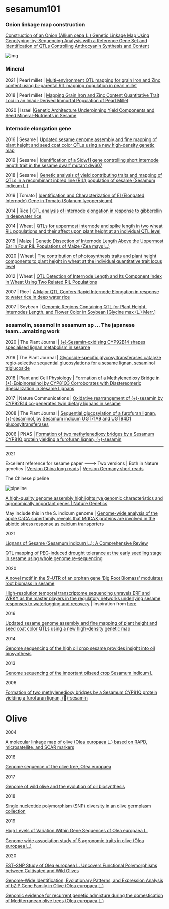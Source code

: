 # sesamum101


### Onion linkage map construction


[Construction of an Onion (Allium cepa L.) Genetic Linkage Map Using Genotyping-by-Sequencing Analysis with a Reference Gene Set and Identification of QTLs Controlling Anthocyanin Synthesis and Content](https://www.mdpi.com/2223-7747/9/5/616/htm)


![img](https://www.mdpi.com/plants/plants-09-00616/article_deploy/html/images/plants-09-00616-g002a.png)

### Mineral 


2021 | Pearl millet | [Multi-environment QTL mapping for grain Iron and Zinc content using bi-parental RIL mapping population in pearl millet](https://www.frontiersin.org/articles/10.3389/fpls.2021.659789/abstract)

2018 | Pearl millet | [Mapping Grain Iron and Zinc Content Quantitative Trait Loci in an Iniadi-Derived Immortal Population of Pearl Millet](https://www.mdpi.com/2073-4425/9/5/248)


2020 | Israel |[Genetic Architecture Underpinning Yield Components and Seed Mineral–Nutrients in Sesame](https://www.mdpi.com/2073-4425/11/10/1221/htm)



### Internode elongation gene

2016 | Sesame | [Updated sesame genome assembly and fine mapping of plant height and seed coat color QTLs using a new high-density genetic map](https://bmcgenomics.biomedcentral.com/articles/10.1186/s12864-015-2316-4#Sec8)



2019  | Sesame | [Identification of a Sidwf1 gene controlling short internode length trait in the sesame dwarf mutant dw607](https://link.springer.com/article/10.1007/s00122-019-03441-x)


2018 | Sesame | [Genetic analysis of yield contributing traits and mapping of QTLs in a recombinant inbred line (RIL) population of sesame (Sesamum indicum L.)](http://ejplantbreeding.org/index.php/EJPB/article/view/2592)



2019 | Tomato | [Identification and Characterization of EI (Elongated Internode) Gene in Tomato (Solanum lycopersicum)](https://www.mdpi.com/1422-0067/20/9/2204)

2014 | Rice | [QTL analysis of internode elongation in response to gibberellin in deepwater rice ](https://academic.oup.com/aobpla/article/doi/10.1093/aobpla/plu028/158543)

2014 | Wheat | [QTLs for uppermost internode and spike length in two wheat RIL populations and their affect upon plant height at an individual QTL level](https://link.springer.com/article/10.1007/s10681-014-1156-7#Sec2)



2015 | Maize | [Genetic Dissection of Internode Length Above the Uppermost Ear in Four RIL Populations of Maize (Zea mays L.)](https://academic.oup.com/g3journal/article/5/2/281/6025322?login=true)





2020 | Wheat | [The contribution of photosynthesis traits and plant height components to plant height in wheat at the individual quantitative trait locus level](https://www.nature.com/articles/s41598-020-69138-0)

2012 | Wheat | [QTL Detection of Internode Length and Its Component Index in Wheat Using Two Related RIL Populations](https://link.springer.com/article/10.1556/CRC.2012.0002)



2007 | Rice | [A Major QTL Confers Rapid Internode Elongation in response to water rice in deep water rice](https://www.jstage.jst.go.jp/article/jsbbs/57/4/57_4_305/_pdf)


2007 | Soybean | [Genomic Regions Containing QTL for Plant Height, Internodes Length, and Flower Color in Soybean [Glycine max (L.) Merr.]](https://www.jstor.org/stable/4608808?seq=1#metadata_info_tab_contents)


### sesamolin, sesamol in sesamum sp ... The japanese team...amaizing work



2020 | The Plant Journal | [(+)‐Sesamin‐oxidising CYP92B14 shapes specialised lignan metabolism in sesame](https://onlinelibrary.wiley.com/doi/full/10.1111/tpj.14989)


2019 | The Plant Journal | [Glycoside‐specific glycosyltransferases catalyze regio‐selective sequential glucosylations for a sesame lignan, sesaminol triglucoside](https://onlinelibrary.wiley.com/doi/full/10.1111/tpj.14586)

2018 | Plant and Cell Physiology | [Formation of a Methylenedioxy Bridge in (+)-Epipinoresinol by CYP81Q3 Corroborates with Diastereomeric Specialization in Sesame Lignans](https://academic.oup.com/pcp/article/59/11/2278/5062626?login=true)

2017 | Nature Communications | [Oxidative rearrangement of (+)-sesamin by CYP92B14 co-generates twin dietary lignans in sesame](https://www.nature.com/articles/s41467-017-02053-7)

2008 | The Plant Journal | [Sequential glucosylation of a furofuran lignan, (+)‐sesaminol, by Sesamum indicum UGT71A9 and UGT94D1 glucosyltransferases](https://onlinelibrary.wiley.com/doi/10.1111/j.1365-313X.2008.03428.x?utm_source=TrendMD&utm_medium=cpc&utm_campaign=The_Plant_Journal_TrendMD_0&sid=WOL_tmd1b)


2006 | PNAS | [Formation of two methylenedioxy bridges by a Sesamum CYP81Q protein yielding a furofuran lignan, (+)-sesamin](https://www.pnas.org/content/103/26/10116.short)

-----------------------------------------------------------------------------------------------------------------------------------


2021


 Excellent reference for sesame paper ---> Two versions | Both in Nature genetics | [Version China long reads](https://www.nature.com/articles/s41588-021-00808-z.pdf) | [Version Germany short reads](https://www.nature.com/articles/s41588-021-00807-0.pdf)
 
 
 
 The Chinese pipeline
 
 ![pipeline](https://media.springernature.com/full/springer-static/esm/art%3A10.1038%2Fs41588-021-00808-z/MediaObjects/41588_2021_808_Fig8_ESM.jpg?as=webp)
 
 
 
 
 
 
 
 
 
 
 
 
 
 
 
 
 
 
 
 [A high-quality genome assembly highlights rye genomic characteristics and agronomically important genes | Nature Genetics](https://www.nature.com/articles/s41588-021-00808-z)


May include this in the S. indicum genome | [Genome-wide analysis of the apple CaCA superfamily reveals that MdCAX proteins are involved in the abiotic stress response as calcium transporters](https://link.springer.com/article/10.1186/s12870-021-02866-1)


2021



[Lignans of Sesame (Sesamum indicum L.): A Comprehensive Review](https://www.mdpi.com/1420-3049/26/4/883)


[QTL mapping of PEG-induced drought tolerance at the early seedling stage in sesame using whole genome re-sequencing](https://journals.plos.org/plosone/article?id=10.1371/journal.pone.0247681)

2020 

[A novel motif in the 5’‐UTR of an orphan gene ‘Big Root Biomass’ modulates root biomass in sesame](https://onlinelibrary.wiley.com/doi/abs/10.1111/pbi.13531)

[High-resolution temporal transcriptome sequencing unravels ERF and WRKY as the master players in the regulatory networks underlying sesame responses to waterlogging and recovery](https://www.sciencedirect.com/science/article/pii/S0888754320320206) | Inspiration from [here](http://www.plantcell.org/content/31/5/974)


2016 



[Updated sesame genome assembly and fine mapping of plant height and seed coat color QTLs using a new high-density genetic map](https://bmcgenomics.biomedcentral.com/articles/10.1186/s12864-015-2316-4)


2014 


[Genome sequencing of the high oil crop sesame provides insight into oil biosynthesis](https://genomebiology.biomedcentral.com/articles/10.1186/gb-2014-15-2-r39)


2013 



[Genome sequencing of the important oilseed crop Sesamum indicum L](https://genomebiology.biomedcentral.com/articles/10.1186/gb-2013-14-1-401)


2006


[Formation of two methylenedioxy bridges by a Sesamum CYP81Q protein yielding a furofuran lignan, ()-sesamin](https://www.pnas.org/content/pnas/103/26/10116.full.pdf)

# Olive

2004


[A molecular linkage map of olive (Olea europaea L.) based on RAPD, microsatellite, and SCAR markers](https://cdnsciencepub.com/doi/10.1139/g03-091)

2016 

[Genome sequence of the olive tree, Olea europaea](https://academic.oup.com/gigascience/article/5/1/s13742-016-0134-5/2720990)




2017

[Genome of wild olive and the evolution of oil biosynthesis](https://www.pnas.org/content/114/44/E9413)



2018

[Single nucleotide polymorphism (SNP) diversity in an olive germplasm collection](https://www.actahort.org/books/1199/1199_5.htm)




2019

[High Levels of Variation Within Gene Sequences of Olea europaea L.](https://www.frontiersin.org/articles/10.3389/fpls.2018.01932/full)


[Genome wide association study of 5 agronomic traits in olive (Olea europaea L.)](https://www.nature.com/articles/s41598-019-55338-w)





2020


[EST–SNP Study of Olea europaea L. Uncovers Functional Polymorphisms between Cultivated and Wild Olives](https://www.mdpi.com/2073-4425/11/8/916)




[Genome-Wide Identification, Evolutionary Patterns, and Expression Analysis of bZIP Gene Family in Olive (Olea europaea L.)](https://www.mdpi.com/2073-4425/11/5/510)





[Genomic evidence for recurrent genetic admixture during the domestication of Mediterranean olive trees (Olea europaea L.)](https://bmcbiol.biomedcentral.com/articles/10.1186/s12915-020-00881-6)

